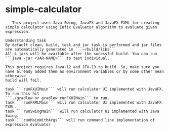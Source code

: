 # simple-calculator

```This is a simple-calculator which is used for testing my custom OpenJDK-12 bundled with OpenJFX-13.
   This project uses Java Swing, JavaFX and JavaFX FXML for creating simple calculator using Infix Evaluator algorithm to evaluate given expression.```

Understanding task 
By default clean, build, test and jar task is performed and jar files are automatically generated in ```~/build/libs```
All 4 jars will be available after the sucessful build. You can run ```java -jar <JAR-NAME>``` to test individual.

This project requires Java-12 and JFX-13 to build. So, make sure you have already added them as environment variables or by some other mean otherwise
build will fail.

task ```runFXUIMain``` will run calculator UI implemented with JavaFX. To run this hit
```./gradlew or gradlew runFXUIMain``` to run.
task ```runFXMLMain``` will run calculator UI implemented with JavaFX FXML.
task ```runSwingMain``` will run calculator UI implemented with Java Swing.
task ```runMainWithArgs``` will run command line implementation of expression evaluator